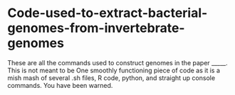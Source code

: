 # Code-used-to-extract-bacterial-genomes-from-invertebrate-genomes
These are all the commands used to construct genomes in the paper _____. This is not meant to be One smoothly functioning piece of code as it is a mish mash of several .sh files, R code, python, and straight up console commands. You have been warned.

